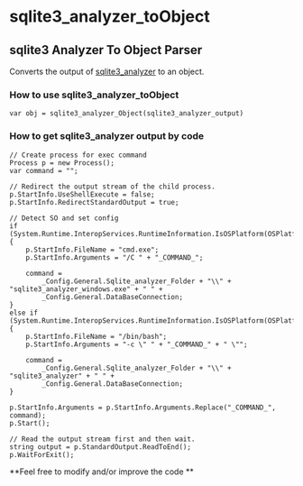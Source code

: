 # sqlite3_analyzer_toObject
## sqlite3 Analyzer To Object Parser

Converts the output of [sqlite3_analyzer](https://www.sqlite.org/sqlanalyze.html) to an object.

### How to use sqlite3_analyzer_toObject
```
var obj = sqlite3_analyzer_Object(sqlite3_analyzer_output)
```
### How to get sqlite3_analyzer output by code
```
// Create process for exec command
Process p = new Process();
var command = "";

// Redirect the output stream of the child process.
p.StartInfo.UseShellExecute = false;
p.StartInfo.RedirectStandardOutput = true;

// Detect SO and set config
if (System.Runtime.InteropServices.RuntimeInformation.IsOSPlatform(OSPlatform.Windows))
{
	p.StartInfo.FileName = "cmd.exe";
	p.StartInfo.Arguments = "/C " + "_COMMAND_";

	command = 
		_Config.General.Sqlite_analyzer_Folder + "\\" + "sqlite3_analyzer_windows.exe" + " " +
		_Config.General.DataBaseConnection;
}
else if (System.Runtime.InteropServices.RuntimeInformation.IsOSPlatform(OSPlatform.Linux))
{
	p.StartInfo.FileName = "/bin/bash";
	p.StartInfo.Arguments = "-c \" " + "_COMMAND_" + " \"";

	command = 
		_Config.General.Sqlite_analyzer_Folder + "\\" + "sqlite3_analyzer" + " " +
		_Config.General.DataBaseConnection;
}

p.StartInfo.Arguments = p.StartInfo.Arguments.Replace("_COMMAND_", command);
p.Start();

// Read the output stream first and then wait.
string output = p.StandardOutput.ReadToEnd();
p.WaitForExit();
```

**Feel free to modify and/or improve the code **
